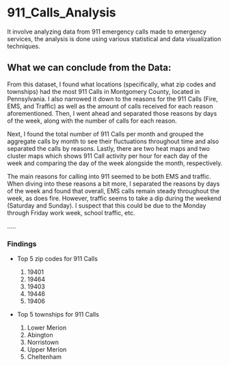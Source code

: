 # 911_Calls_Analysis
It involve analyzing data from 911 emergency calls made to emergency services, the analysis is done using various statistical and data visualization techniques.

## What we can conclude from the Data:
From this dataset, I found what locations (specifically, what zip codes and townships) had the most 911 Calls in Montgomery County, located in Pennsylvania. I also narrowed it down to the reasons for the 911 Calls (Fire, EMS, and Traffic) as well as the amount of calls received for each reason aforementioned. Then, I went ahead and separated those reasons by days of the week, along with the number of calls for each reason.

Next, I found the total number of 911 Calls per month and grouped the aggregate calls by month to see their fluctuations throughout time and also separated the calls by reasons. Lastly, there are two heat maps and two cluster maps which shows 911 Call activity per hour for each day of the week and comparing the day of the week alongside the month, respectively.

The main reasons for calling into 911 seemed to be both EMS and traffic. When diving into these reasons a bit more, I separated the reasons by days of the week and found that overall, EMS calls remain steady throughout the week, as does fire. However, traffic seems to take a dip during the weekend (Saturday and Sunday). I suspect that this could be due to the Monday through Friday work week, school traffic, etc. 

.....


### Findings
 
- Top 5 zip codes for 911 Calls
    1.	19401
    2.	19464
    3.	19403
    4.	19446
    5.	19406

- Top 5 townships for 911 Calls
    1.	Lower Merion
    2.	Abington
    3.	Norristown
    4.	Upper Merion
    5.	Cheltenham
    
